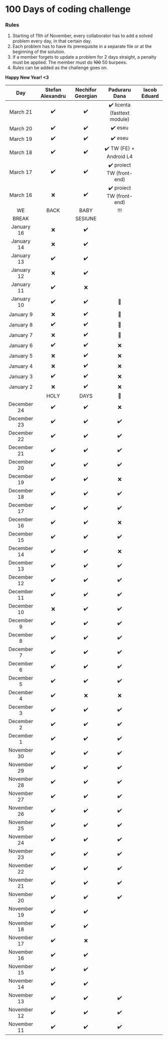 # 100 Days of coding challenge

### Rules
1. Starting of 11th of November, every collaborator has to add a solved problem every day, in that certain day.
2. Each problem has to have its prerequisite in a separate file or at the beginning of the solution.
3. If a member forgets to update a problem for 2 days straight, a penalty must be applied. The member must do ~~100~~ 50 burpees.
4. Rules can be added as the challenge goes on.

**Happy New Year! <3**

| Day | Stefan Alexandru | Nechifor Georgian | Paduraru Dana | Iacob Eduard
| :---: | :---: | :---: | :---: | :---: |
| March 21 | :heavy_check_mark: | :heavy_check_mark: | :heavy_check_mark: licenta (fasttext module) | |
| March 20 | :heavy_check_mark: | :heavy_check_mark:| :heavy_check_mark: eseu | |
| March 19 | :heavy_check_mark: | :heavy_check_mark:|  :heavy_check_mark: eseu| |
| March 18 | :heavy_check_mark: | :heavy_check_mark:|  :heavy_check_mark: TW (FE) + Android L4| |
| March 17 | :heavy_check_mark: | :heavy_check_mark:|  :heavy_check_mark: proiect TW (front-end)| |
| March 16 | :x: | :heavy_check_mark:| :heavy_check_mark: proiect TW (front-end) | |
| WE | BACK | BABY | !!! |
| BREAK |  | SESIUNE |  |
| January 16 | :x: | :heavy_check_mark:|  |
| January 14 | :x: | :heavy_check_mark:|  |
| January 13 | :heavy_check_mark: | :heavy_check_mark:|  |
| January 12 | :x: | :heavy_check_mark: |  |
| January 11 | :heavy_check_mark: | :x: |  |
| January 10 | :heavy_check_mark: | :heavy_check_mark: | :no_entry_sign: |
| January 9 | :x: | :heavy_check_mark: | :no_entry_sign: |
| January 8 | :heavy_check_mark: | :heavy_check_mark: | :no_entry_sign: |
| January 7 | :x: | :heavy_check_mark: | :no_entry_sign: |
| January 6 | :heavy_check_mark: | :heavy_check_mark: | :x: |
| January 5 | :x: | :heavy_check_mark: | :x: |
| January 4 | :x: | :heavy_check_mark: | :x: |
| January 3 | :heavy_check_mark: | :heavy_check_mark: | :x: |
| January 2 | :x: | :heavy_check_mark: | :x: |
| | HOLY | DAYS | 🎄 |
| December 24 | :heavy_check_mark: | :heavy_check_mark: | :x: |
| December 23 | :heavy_check_mark: | :heavy_check_mark: |  :heavy_check_mark: |
| December 22 | :heavy_check_mark: | :heavy_check_mark: |  :heavy_check_mark: |
| December 21 | :heavy_check_mark: | :heavy_check_mark: |  :heavy_check_mark: |
| December 20 | :heavy_check_mark: | :heavy_check_mark: |  :heavy_check_mark: |
| December 19 | :heavy_check_mark: | :heavy_check_mark: |  :x: |
| December 18 | :heavy_check_mark: | :heavy_check_mark: |  :heavy_check_mark: |
| December 17 | :heavy_check_mark: | :heavy_check_mark: |  :heavy_check_mark: |
| December 16 | :heavy_check_mark: | :heavy_check_mark: | :x: |
| December 15 | :heavy_check_mark: | :heavy_check_mark: | :heavy_check_mark: |
| December 14 | :heavy_check_mark: | :heavy_check_mark: | :x: |
| December 13 | :heavy_check_mark: | :heavy_check_mark: | :heavy_check_mark: |
| December 12 | :heavy_check_mark: | :heavy_check_mark: | :heavy_check_mark: |
| December 11 | :heavy_check_mark: | :heavy_check_mark: | :heavy_check_mark: |
| December 10 | :x: | :heavy_check_mark: | :heavy_check_mark: |
| December 9 | :heavy_check_mark: | :heavy_check_mark: | :heavy_check_mark: |
| December 8 | :heavy_check_mark: | :heavy_check_mark: | :heavy_check_mark: |
| December 7 | :heavy_check_mark: | :heavy_check_mark: | :heavy_check_mark: |
| December 6 | :heavy_check_mark: | :heavy_check_mark: | :heavy_check_mark: |
| December 5 | :heavy_check_mark: | :heavy_check_mark: | :heavy_check_mark: |
| December 4 | :heavy_check_mark: | :x: | :x: |
| December 3 | :heavy_check_mark: | :heavy_check_mark: | :heavy_check_mark: |
| December 2 | :heavy_check_mark: | :heavy_check_mark: |:heavy_check_mark: |
| December 1 | :heavy_check_mark: | :heavy_check_mark: | :heavy_check_mark: |
| November 30 | :heavy_check_mark: | :heavy_check_mark: | :heavy_check_mark: |
| November 29 | :heavy_check_mark: | :heavy_check_mark: | :heavy_check_mark: |
| November 28 | :heavy_check_mark: | :heavy_check_mark: | :heavy_check_mark: |
| November 27 | :heavy_check_mark: | :heavy_check_mark: | :heavy_check_mark: |
| November 26 | :heavy_check_mark: | :heavy_check_mark: | :heavy_check_mark: |
| November 25 | :heavy_check_mark: | :heavy_check_mark: | :heavy_check_mark: |
| November 24 | :heavy_check_mark: | :heavy_check_mark: | :heavy_check_mark: |
| November 23 | :heavy_check_mark: | :heavy_check_mark: | :heavy_check_mark: |
| November 22 | :heavy_check_mark: | :heavy_check_mark: | :heavy_check_mark: |
| November 21 | :heavy_check_mark: | :heavy_check_mark: | :heavy_check_mark: |
| November 20 | :heavy_check_mark: | :heavy_check_mark: | :heavy_check_mark: |
| November 19 | :heavy_check_mark: | :heavy_check_mark: |  |
| November 18 | :heavy_check_mark: | :heavy_check_mark: |  |
| November 17 | :heavy_check_mark: | :x: |  |
| November 16 | :heavy_check_mark: | :heavy_check_mark: |  |
| November 15 | :heavy_check_mark: | :heavy_check_mark: |  |
| November 14 | :heavy_check_mark: | :heavy_check_mark: |  |
| November 13 | :heavy_check_mark: | :heavy_check_mark: | :heavy_check_mark: |
| November 12 | :heavy_check_mark: | :heavy_check_mark: | :heavy_check_mark: |
| November 11 | :heavy_check_mark: | :heavy_check_mark: | :heavy_check_mark: |
